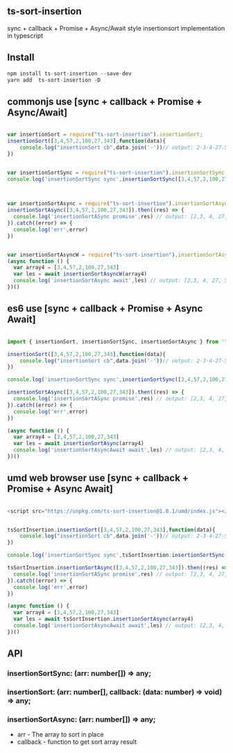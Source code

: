 ## ts-sort-insertion

sync + callback + Promise + Async/Await style insertionsort implementation in typescript

## Install

```js
npm install ts-sort-insertion --save-dev
yarn add  ts-sort-insertion -D
```


## commonjs use  [sync + callback + Promise + Async/Await]

```js

var insertionSort = require("ts-sort-insertion").insertionSort;
insertionSort([3,4,57,2,100,27,343],function(data){
    console.log("insertionSort cb",data.join('-'))// output: 2-3-4-27-57-100-343
})


var insertionSortSync = require("ts-sort-insertion").insertionSortSync;
console.log('insertionSortSync sync',insertionSortSync([3,4,57,2,100,27,343]))// output: [2,3, 4, 27, 57,100,343]



var insertionSortAsync = require("ts-sort-insertion").insertionSortAsync;
insertionSortAsync([3,4,57,2,100,27,343]).then((res) => {
  console.log('insertionSortASync promise',res) // output: [2,3, 4, 27, 57,100,343]
}).catch((error) => {
  console.log('err',error)
})


var insertionSortAsyncW = require("ts-sort-insertion").insertionSortAsync;
(async function () {
  var array4 = [3,4,57,2,100,27,343]
  var les = await insertionSortAsyncW(array4)
  console.log('insertionSortAsync await',les) // output: [2,3, 4, 27, 57,100,343]
})()


```

## es6 use  [sync + callback + Promise + Async Await]

```js 

import { insertionSort, insertionSortSync, insertionSortAsync } from 'ts-sort-insertion'

insertionSort([3,4,57,2,100,27,343],function(data){
    console.log("insertionSort cb",data.join('-'))// output: 2-3-4-27-57-100-343
})

console.log('insertionSortSync sync',insertionSortSync([3,4,57,2,100,27,343]))

insertionSortAsync([3,4,57,2,100,27,343]).then((res) => {
  console.log('insertionSortASync promise',res) // output: [2,3, 4, 27, 57,100,343]
}).catch((error) => {
  console.log('err',error)
})

(async function () {
  var array4 = [3,4,57,2,100,27,343]
  var les = await insertionSortAsync(array4)
  console.log('insertionSortAsyncAwait await',les) // output: [2,3, 4, 27, 57,100,343]
})()


```


## umd web browser use  [sync + callback + Promise + Async Await]

```js

<script src="https://unpkg.com/ts-sort-insertion@1.0.1/umd/index.js"></script>


tsSortInsertion.insertionSort([3,4,57,2,100,27,343],function(data){
    console.log("insertionSort cb",data.join('-'))// output: 2-3-4-27-57-100-343
})

console.log('insertionSortSync sync',tsSortInsertion.insertionSortSync([3,4,57,2,100,27,343]))

tsSortInsertion.insertionSortAsync([3,4,57,2,100,27,343]).then((res) => {
  console.log('insertionSortASync promise',res) // output: [2,3, 4, 27, 57,100,343]
}).catch((error) => {
  console.log('err',error)
})

(async function () {
  var array4 = [3,4,57,2,100,27,343]
  var les = await tsSortInsertion.insertionSortAsync(array4)
  console.log('insertionSortAsyncAwait await',les) // output: [2,3, 4, 27, 57,100,343]
})()


```


## API
### insertionSortSync: (arr: number[]) => any;
### insertionSort: (arr: number[], callback: (data: number) => void) => any;
### insertionSortAsync: (arr: number[]) => any;

- arr - The array to sort in place
- callback - function to get sort array result 